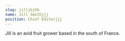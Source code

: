 ```yaml
---
slag: jilljbjhb
name: Jill Smithjjj
position: Chief Editorjjj
---
```

Jill is an avid fruit grower based in the south of France.
